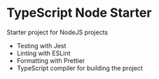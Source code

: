 # TypeScript Node Starter

Starter project for NodeJS projects

- Testing with Jest
- Linting with ESLint
- Formatting with Prettier
- TypeScript compiler for building the project
